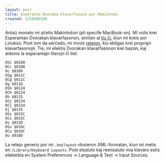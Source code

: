 ```yaml
---
layout: post
title: Esperanta Dvoraka klavarfasono por Makintoŝo
created: 1258300200
---
```

Antaŭ monato mi aĉetis Makintoŝon (pli specife MacBook-on).  Mi volis krei Esperantan Dvorakan klavarfasonon, similan al <a href="http://argilo.livejournal.com/27070.html">tiu ĉi</a>, kiun mi kreis por Linukso.  Post iom da serĉado, mi trovis <a href="http://wordherd.com/keyboards/">retejon</a>, kiu ebligas krei proprajn klavarfasonojn.  Tie, mi elektis Dvorakan klavarfasonon kiel bazon, kaj aldonis la esperantajn literojn ĉi tiel:

```
OSc $0108
OCc $0108
Oc $0109
OSg $011C
OCg $011C
Og $011D
OSh $0124
OCh $0124
Oh $0125
OSj $0134
OCj $0134
Oj $0135
OSs $015C
OCs $015C
Os $015D
OSu $016C
OCu $016C
Ou $016D
```

La retejo generis por mi `.keylayout`-dosieron XML-formatan, kiun mi metis en `/Library/Keyboard Layouts`.  Post elsaluto kaj reensaluto mia klavaro estis elektebla en System Preferences → Language & Text → Input Sources.
